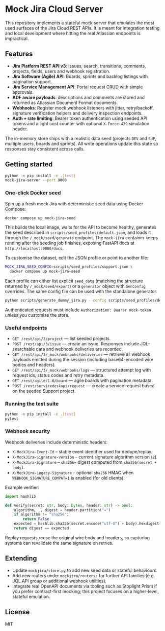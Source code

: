 # Mock Jira Cloud Server

This repository implements a stateful mock server that emulates the most used
surfaces of the Jira Cloud REST APIs. It is meant for integration testing and
local development where hitting the real Atlassian endpoints is impractical.

## Features

- **Jira Platform REST API v3**: Issues, search, transitions, comments,
  projects, fields, users and webhook registration.
- **Jira Software (Agile) API**: Boards, sprints and backlog listings with
  pagination support.
- **Jira Service Management API**: Portal request CRUD with simple approvals.
- **ADF aware payloads**: descriptions and comments are stored and returned as
  Atlassian Document Format documents.
- **Webhooks**: Register mock webhook listeners with jitter, retry/backoff,
  signature verification helpers and delivery inspection endpoints.
- **Auth + rate limiting**: Bearer token authentication using seeded API tokens
  and a light cost counter with optional `X-Force-429` simulation header.

The in-memory store ships with a realistic data seed (projects `DEV` and `SUP`,
multiple users, boards and sprints). All write operations update this state so
responses stay consistent across calls.

## Getting started

```bash
python -m pip install -e .[test]
mock-jira-server --port 9000
```

### One-click Docker seed

Spin up a fresh mock Jira with deterministic seed data using Docker Compose:

```bash
docker compose up mock-jira-seed
```

This builds the local image, waits for the API to become healthy, generates the
seed described in `scripts/seed_profiles/default.json`, and loads it through the
`/_mock/seed/generate` endpoint. The `mock-jira` container keeps running after
the seeding job finishes, exposing FastAPI docs at
`http://localhost:9000/docs`.

To customise the dataset, edit the JSON profile or point to another file:

```bash
MOCK_JIRA_SEED_CONFIG=scripts/seed_profiles/support.json \
  docker compose up mock-jira-seed
```

Each profile can either list explicit `seed_data` (matching the structure
returned by `/_mock/seed/export`) or a `generator` object with
`GenConfig` overrides. The same config file can be used with the standalone
generator:

```bash
python scripts/generate_dummy_jira.py --config scripts/seed_profiles/default.json
```

Authenticated requests must include `Authorization: Bearer mock-token` unless
you customise the store.

### Useful endpoints

- `GET /rest/api/3/project` — list seeded projects.
- `POST /rest/api/3/issue` — create an issue. Responses include JQL-searchable
  data and webhook deliveries are recorded.
- `GET /rest/api/3/_mock/webhooks/deliveries` — retrieve all webhook payloads
  emitted during the session (including base64-encoded wire bodies and headers).
- `GET /rest/api/3/_mock/webhooks/logs` — structured attempt log with request
  ids, status codes and retry metadata.
- `GET /rest/agile/1.0/board` — agile boards with pagination metadata.
- `POST /rest/servicedeskapi/request` — create a service request based on the
  seeded Support project.

### Running the test suite

```bash
python -m pip install -e .[test]
pytest
```

### Webhook security

Webhook deliveries include deterministic headers:

- `X-MockJira-Event-Id` – stable event identifier used for dedupe/replay.
- `X-MockJira-Signature-Version` – current signature algorithm version (`2`).
- `X-MockJira-Signature` – `sha256=` digest computed from
  `sha256(secret + body)`.
- `X-MockJira-Legacy-Signature` – optional `sha256` HMAC when
  `WEBHOOK_SIGNATURE_COMPAT=1` is enabled (for old clients).

Example verifier:

```python
import hashlib

def verify(secret: str, body: bytes, header: str) -> bool:
    algorithm, _, digest = header.partition("=")
    if algorithm != "sha256":
        return False
    expected = hashlib.sha256(secret.encode("utf-8") + body).hexdigest()
    return digest == expected
```

Replay requests reuse the original wire body and headers, so capturing systems
can revalidate the same signature on retries.

## Extending

- Update `mockjira/store.py` to add new seed data or stateful behaviours.
- Add new routers under `mockjira/routers/` for further API families (e.g. JQL
  API group or additional webhook utilities).
- Integrate real OpenAPI documents via tooling such as Stoplight Prism if you
  prefer contract-first mocking; this project focuses on a higher-level,
  stateful emulation.

## License

MIT
